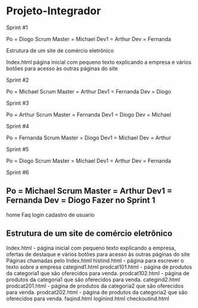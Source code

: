 # Projeto-Integrador
Sprint #1

Po = Diogo
Scrum Master = Michael
Dev1 = Arthur
Dev = Fernanda

Estrutura de um site de comércio eletrônico

Index.html página inicial com pequeno texto explicando a empresa
e vários botões para acesso às outras páginas do site 

Sprint #2

Po = Michael
Scrum Master = Arthur
Dev1 = Fernanda
Dev = Diogo

Sprint #3

Po = Arthur
Scrum Master = Fernanda
Dev1 = Diogo
Dev = Michael

Sprint #4

Po = Fernanda
Scrum Master = Diogo
Dev1 = Michael
Dev = Arthur

Sprint #5

Po = Diogo
Scrum Master = Michael
Dev1 = Arthur
Dev = Fernanda

Sprint #6

Po = Michael
Scrum Master = Arthur
Dev1 = Fernanda
Dev = Diogo
Fazer no Sprint 1
------------------
home
Faq
login
cadastro de usuario


Estrutura de um site de comércio eletrônico
-------------------------------------------
Index.html - página inicial com pequeno texto explicando a empresa,
ofertas de destaque
e vários botões para acesso às outras páginas do site
Páginas chamadas pelo Index.html
histind.html - página para escrever o texto sobre a empresa
categind1.html 
prodcat101.html - página de produtos da categoria1 que são oferecidos para venda.
prodcat102.html - página de produtos da categoria1 que são oferecidos para venda.
categind2.html
prodcat201.html - página de produtos da categoria2 que são oferecidos para venda.
prodcat202.html - página de produtos da categoria2 que são oferecidos para venda.
faqind.html
loginind.html
checkoutind.html
